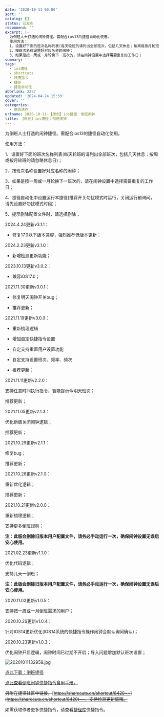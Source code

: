 ```yaml
---
date: '2020-10-11 00:00'
sort: ''
catalog: []
status: 已发布
recommend: ''
excerpt: |-
  为倒班人士打造的闹钟捷径。需配合ios13的捷径自动化使用。
  使用方法：
  1、设置好下面的班次名称列表(每天轮班的请列出全部班次，包括几天休息；按周或按月轮班的请忽略休息日)；
  2、按班次名称设置好对应名称的闹钟；
  3、如果是按一周或一月轮换下一班次的，请在闹钟设置中选择需要重复的工作日；
summary: ''
tags:
  - ios捷径
  - shortcuts
  - 快捷指令
  - 捷径
  - 捷径自动化
abbrlink: 2287
updated: '2024-04-24 15:33'
cover: ''
categories:
  - 燕坊清作
urlname: 2020-10-11-【原创】ios捷径：倒班闹钟
title: 【原创】ios捷径：倒班闹钟
---
```


为倒班人士打造的闹钟捷径。需配合ios13的捷径自动化使用。


使用方法：


1、设置好下面的班次名称列表(每天轮班的请列出全部班次，包括几天休息；按周或按月轮班的请忽略休息日)；


2、按班次名称设置好对应名称的闹钟；


3、如果是按一周或一月轮换下一班次的，请在闹钟设置中选择需要重复的工作日；


4、捷径自动化中设置运行本捷径(推荐开关勿扰模式时运行，关闭运行前询问，请先设置好勿扰模式时段)；


5、提示删除配置文件时，请选择删除；


2024.4.24更新v3.1.1：

- 修复17.0以下版本兼容，强烈推荐低版本更新；

2024.2.23更新v3.1.0：

- 新增检测更新功能；

2023.10.13更新v3.0.2：

- 兼容iOS17.0；

2021.11.30更新v3.0.1：


- 修复明天闹钟开关bug；


- 推荐更新；


2021.11.19更新v3.0.0：


- 重新梳理逻辑

- 增加自定快捷指令设置
- 自定支持重置用户设置功能
- 自定支持设置班次、频率、频次
- 推荐更新；

2021.11.11更新v2.2.0：


支持任意时间执行指令，智能提示今明天班次；


推荐更新；


2021.11.05更新v2.1.3：


优化新版关闭闹钟逻辑；


推荐更新；


2021.10.29更新v2.1.1：


修复bug；


推荐更新；


2021.10.26更新v2.1.0：


重新优化逻辑；


推荐更新；


2021.10.21更新v2.0.0：


重新梳理逻辑；


支持更多倒班规则；


**注：此版会删除旧版本用户配置文件，请务必手动运行一次，确保闹钟设置无误后安心使用。**


2021.02.23更新v1.1.0：


优化代码逻辑；


支持几天一倒班；


**注：此版会删除旧版本用户配置文件，请务必手动运行一次，确保闹钟设置无误后安心使用。**


2020.11.02更新v1.0.5：


支持按一周或一月倒班需求的用户；


2020.10.26更新v1.0.4：


针对IOS14更新优化(IOS14系统的快捷指令操作闹钟会默认询问确认)；


2020.10.23更新v1.0.3：


优化闹钟开启逻辑，闹钟时间已过期不开启；导入问题增加默认班次设置；


![20201011132958.jpg](http://image.bmqy.net/upload/20201011132958.jpg)


[点此下载：倒班捷径](https://www.icloud.com/shortcuts/064a137b3d334dd0bb975bc50269ce2a)


[点此查看倒班闹钟快捷指令食用手册。](https://bmqy.github.io/shortcuts/item/daoban.html)


~~另附在捷径社区中链接，~~[~~https://sharecuts.cn/shortcut/8420~~](https://sharecuts.cn/shortcut/8420)~~，支持检测更新版哦。~~


如需获取作者更多快捷指令，请查看[捷径库](https://www.bmqy.net/2342.html)快捷指令。

